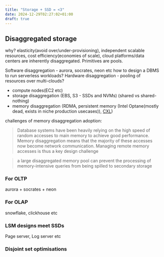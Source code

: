 ```yaml
---
title: "Storage + SSD = <3"
date: 2024-12-29T02:27:02+01:00
draft: true
---
```


## Disaggregated storage
why? elasticity(avoid over/under-provisioning), independent scalable resources, cost efficiency(economies of scale),
cloud platforms/data centers are inherently disaggregated. Primitives are pools.

Software disaggregation - aurora, socrates, neon etc how to design a DBMS to run serverless workloads?
Hardware disaggregation - pooling of resources over multi-clouds?

- compute nodes(EC2 etc)
- storage disaggregation (EBS, S3 - SSDs and NVMs) (shared vs shared-nothing)
- memory disaggregation (RDMA, persistent memory (Intel Optane(mostly dead, exists in niche production usecases)), [CXL](https://www.sigops.org/2024/revisiting-distributed-memory-in-the-cxl-era/))

challenges of memory disaggregation adoption:
>  Database systems have been heavily relying on the high speed of random
accesses to main memory to achieve good performance. Memory
disaggregation means that the majority of these accesses now become network communication. Managing remote memory accesses
is thus a key design challenge

> a large disaggregated memory pool can prevent the processing of memory-intensive queries from being spilled to secondary
storage

### For OLTP
aurora + socrates + neon

### For OLAP
snowflake, clickhouse etc

### LSM designs meet SSDs
Page server, Log server etc

### Disjoint set optimisations


[^1]: [The Log-Structured Merge-Tree](https://www.cs.umb.edu/~poneil/lsmtree.pdf)
[^2]: [Designing Access Methods: The RUM Conjecture](https://www.eecs.harvard.edu/~kester/files/rum_conjecture.pdf)
[^3]: [Understanding Modern Storage APIs](https://atlarge-research.com/pdfs/2022-systor-apis.pdf)
[^4]: [What Modern NVMe Storage Can Do, And How To Exploit It](https://vldb.org/pvldb/vol16/p2090-haas.pdf)
[^5]: [Clarifying Direct I/O Semantics](https://lwn.net/Articles/348739/)
[^6]: [What Are You Waiting For? Use Coroutines for Asynchronous I/O to Hide I/O Latencies and Maximize the Read Bandwidth!](https://db.in.tum.de/~fent/papers/coroutines.pdf)
[^7]: [The Unwritten Contract of Solid State Drives](https://pages.cs.wisc.edu/~jhe/eurosys17-he.pdf)
[^8]: [Socrates: The New SQL Server in the Cloud](https://www.microsoft.com/en-us/research/uploads/prod/2019/05/socrates.pdf)
[^9]: [Is Scalable OLTP in the Cloud a Solved Problem?](https://www.cidrdb.org/cidr2023/papers/p50-ziegler.pdf)
[^10]: [Disaggregated Database Systems](https://www.cs.purdue.edu/homes/csjgwang/pubs/SIGMOD23_Tutorial_DisaggregatedDB.pdf)
[^11]: [Immutability Changes Everything](https://www.cidrdb.org/cidr2015/Papers/CIDR15_Paper16.pdf?)
[^12]: [Dissecting, Designing, and Optimizing LSM-based Data Stores](https://cs-people.bu.edu/mathan/publications/sigmod22-sarkar-tutorial.pdf)
